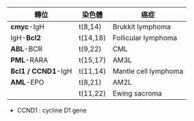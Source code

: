 | 轉位       | 染色體   | 癌症                  | 
|------------|----------|----------------------|
| **cmyc**-IgH   | t(8,14)  | Brukkit lymphoma     |
| IgH-**Bcl2**   | t(14,18) | Follicular lymphoma  |
| **ABL**-BCR    | t(9,22)  | CML                  |
| **PML**-RARA   | t(15,17) | AM3L                 | 
| **Bcl1 / CCND1**-IgH | t(11,14) | Mantle cell lymphoma |  
| **AML**-EPO    | t(8,21)  | AM2L                 | 
|            | t(11,22)  | Ewing sacroma       |
- CCND1 : cycline D1 gene
